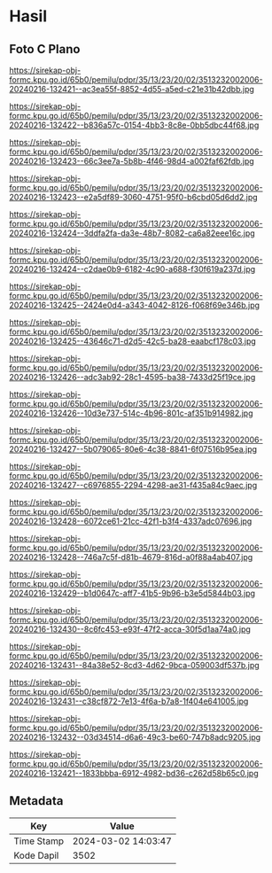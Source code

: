# Hasil

## Foto C Plano

https://sirekap-obj-formc.kpu.go.id/65b0/pemilu/pdpr/35/13/23/20/02/3513232002006-20240216-132421--ac3ea55f-8852-4d55-a5ed-c21e31b42dbb.jpg

https://sirekap-obj-formc.kpu.go.id/65b0/pemilu/pdpr/35/13/23/20/02/3513232002006-20240216-132422--b836a57c-0154-4bb3-8c8e-0bb5dbc44f68.jpg

https://sirekap-obj-formc.kpu.go.id/65b0/pemilu/pdpr/35/13/23/20/02/3513232002006-20240216-132423--66c3ee7a-5b8b-4f46-98d4-a002faf62fdb.jpg

https://sirekap-obj-formc.kpu.go.id/65b0/pemilu/pdpr/35/13/23/20/02/3513232002006-20240216-132423--e2a5df89-3060-4751-95f0-b6cbd05d6dd2.jpg

https://sirekap-obj-formc.kpu.go.id/65b0/pemilu/pdpr/35/13/23/20/02/3513232002006-20240216-132424--3ddfa2fa-da3e-48b7-8082-ca6a82eee16c.jpg

https://sirekap-obj-formc.kpu.go.id/65b0/pemilu/pdpr/35/13/23/20/02/3513232002006-20240216-132424--c2dae0b9-6182-4c90-a688-f30f619a237d.jpg

https://sirekap-obj-formc.kpu.go.id/65b0/pemilu/pdpr/35/13/23/20/02/3513232002006-20240216-132425--2424e0d4-a343-4042-8126-f068f69e346b.jpg

https://sirekap-obj-formc.kpu.go.id/65b0/pemilu/pdpr/35/13/23/20/02/3513232002006-20240216-132425--43646c71-d2d5-42c5-ba28-eaabcf178c03.jpg

https://sirekap-obj-formc.kpu.go.id/65b0/pemilu/pdpr/35/13/23/20/02/3513232002006-20240216-132426--adc3ab92-28c1-4595-ba38-7433d25f19ce.jpg

https://sirekap-obj-formc.kpu.go.id/65b0/pemilu/pdpr/35/13/23/20/02/3513232002006-20240216-132426--10d3e737-514c-4b96-801c-af351b914982.jpg

https://sirekap-obj-formc.kpu.go.id/65b0/pemilu/pdpr/35/13/23/20/02/3513232002006-20240216-132427--5b079065-80e6-4c38-8841-6f07516b95ea.jpg

https://sirekap-obj-formc.kpu.go.id/65b0/pemilu/pdpr/35/13/23/20/02/3513232002006-20240216-132427--c6976855-2294-4298-ae31-f435a84c9aec.jpg

https://sirekap-obj-formc.kpu.go.id/65b0/pemilu/pdpr/35/13/23/20/02/3513232002006-20240216-132428--6072ce61-21cc-42f1-b3f4-4337adc07696.jpg

https://sirekap-obj-formc.kpu.go.id/65b0/pemilu/pdpr/35/13/23/20/02/3513232002006-20240216-132428--746a7c5f-d81b-4679-816d-a0f88a4ab407.jpg

https://sirekap-obj-formc.kpu.go.id/65b0/pemilu/pdpr/35/13/23/20/02/3513232002006-20240216-132429--b1d0647c-aff7-41b5-9b96-b3e5d5844b03.jpg

https://sirekap-obj-formc.kpu.go.id/65b0/pemilu/pdpr/35/13/23/20/02/3513232002006-20240216-132430--8c6fc453-e93f-47f2-acca-30f5d1aa74a0.jpg

https://sirekap-obj-formc.kpu.go.id/65b0/pemilu/pdpr/35/13/23/20/02/3513232002006-20240216-132431--84a38e52-8cd3-4d62-9bca-059003df537b.jpg

https://sirekap-obj-formc.kpu.go.id/65b0/pemilu/pdpr/35/13/23/20/02/3513232002006-20240216-132431--c38cf872-7e13-4f6a-b7a8-1f404e641005.jpg

https://sirekap-obj-formc.kpu.go.id/65b0/pemilu/pdpr/35/13/23/20/02/3513232002006-20240216-132432--03d34514-d6a6-49c3-be60-747b8adc9205.jpg

https://sirekap-obj-formc.kpu.go.id/65b0/pemilu/pdpr/35/13/23/20/02/3513232002006-20240216-132421--1833bbba-6912-4982-bd36-c262d58b65c0.jpg


## Metadata

| Key        | Value               |
| ---------- | ------------------- |
| Time Stamp | 2024-03-02 14:03:47 |
| Kode Dapil | 3502                |



